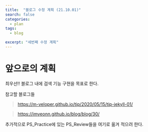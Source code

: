 ```yaml
---
title:  "블로그 수정 계획 (21.10.01)"
search: false
categories: 
  - plan
tags:
  - blog

excerpt: "세번째 수정 계획"
---
```


# 앞으로의 계획

최우선!! 블로그 내에 검색 기능 구현을 목표로 한다.  

참고할 블로그들
> https://m-veloper.github.io/tip/2020/05/15/tip-jekyll-01/

> https://imyeonn.github.io/blog/blog/30/

추가적으로 PS_Practice에 있는 PS_Review들을 여기로 옮겨 적으려 한다.